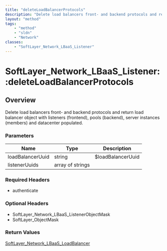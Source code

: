 ```yaml
---
title: "deleteLoadBalancerProtocols"
description: "Delete load balancers front- and backend protocols and return load balancer object with listeners (frontend), pools (bac... "
layout: "method"
tags:
    - "method"
    - "sldn"
    - "Network"
classes:
    - "SoftLayer_Network_LBaaS_Listener"
---
```

# SoftLayer_Network_LBaaS_Listener::deleteLoadBalancerProtocols
## Overview 
Delete load balancers front- and backend protocols and return load balancer object with listeners (frontend), pools (backend), server instances (members) and datacenter populated. 

### Parameters 
|Name | Type | Description |
| --- | --- | --- |
|loadBalancerUuid| string| $loadBalancerUuid|
|listenerUuids| array of strings| |


### Required Headers
* authenticate

### Optional Headers
* SoftLayer_Network_LBaaS_ListenerObjectMask
* SoftLayer_ObjectMask

### Return Values
<a href='/reference/datatypes/SoftLayer_Network_LBaaS_LoadBalancer'>SoftLayer_Network_LBaaS_LoadBalancer </a>
